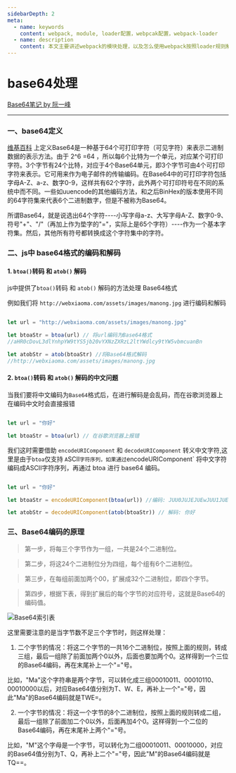 ```yaml
---
sidebarDepth: 2
meta:
  - name: keywords
    content: webpack, module, loader配置，webpcak配置，webpack-loader
  - name: description
    content: 本文主要讲述webpack的模块处理，以及怎么使用webpack按照loader规则解析编译文件。
---
```



# base64处理

[Base64笔记 by 阮一峰](http://www.ruanyifeng.com/blog/2008/06/base64.html)

---

### 一、base64定义

[维基百科](https://zh.wikipedia.org/wiki/Base64) 上定义Base64是一种基于64个可打印字符（可见字符）来表示二进制数据的表示方法。由于 2^6 =64 ，所以每6个比特为一个单元，对应某个可打印字符。3个字节有24个比特，对应于4个Base64单元，即3个字节可由4个可打印字符来表示。它可用来作为电子邮件的传输编码。在Base64中的可打印字符包括字母A-Z、a-z、数字0-9，这样共有62个字符，此外两个可打印符号在不同的系统中而不同。一些如uuencode的其他编码方法，和之后BinHex的版本使用不同的64字符集来代表6个二进制数字，但是不被称为Base64。


所谓Base64，就是说选出64个字符----小写字母a-z、大写字母A-Z、数字0-9、符号"+"、"/"（再加上作为垫字的"="，实际上是65个字符）----作为一个基本字符集。然后，其他所有符号都转换成这个字符集中的字符。


### 二、js中 base64格式的编码和解码


#### 1. `btoa()`转码 和 `atob()` 解码

js中提供了`btoa()`转码 和 `atob()` 解码的方法处理 Base64格式

例如我们将 `http://webxiaoma.com/assets/images/manong.jpg` 进行编码和解码

```JavaScript

let url = "http://webxiaoma.com/assets/images/manong.jpg"

let btoaStr = btoa(url) // 将url编码为Base64格式
//aHR0cDovL3dlYnhpYW9tYS5jb20vYXNzZXRzL2ltYWdlcy9tYW5vbmcuanBn

let atobStr = atob(btoaStr) //将Base64格式解码
//http://webxiaoma.com/assets/images/manong.jpg
```


#### 2. `btoa()`转码 和 `atob()` 解码的中文问题



当我们要将中文编码为`Base64`格式后，在进行解码是会乱码，而在谷歌浏览器上在编码中文时会直接报错

```JavaScript

let url = "你好"

let btoaStr = btoa(url) // 在谷歌浏览器上报错

```

我们这时需要借助 `encodeURIComponent` 和 `decodeURIComponent` 转义中文字符,这里是由于` btoa `仅支持 `A`SCII` 字符序列，如果通过 `encodeURIComponent` 将中文字符编码成ASCII字符序列，再通过 btoa 进行 base64 编码。



```JavaScript

let url = "你好"

let btoaStr = encodeURIComponent(btoa(url)) //编码: JUU0JUJEJUEwJUU1JUE1JUJE

let atobStr = decodeURIComponent(atob(btoaStr)) // 解码: 你好

```


### 三、Base64编码的原理


> 第一步，将每三个字节作为一组，一共是24个二进制位。

> 第二步，将这24个二进制位分为四组，每个组有6个二进制位。

> 第三步，在每组前面加两个00，扩展成32个二进制位，即四个字节。

> 第四步，根据下表，得到扩展后的每个字节的对应符号，这就是Base64的编码值。

![Base64索引表](https://webxiaoma.github.io/img/biao.jpg)


这里需要注意的是当字节数不足三个字节时，则这样处理：


1. 二个字节的情况：将这二个字节的一共16个二进制位，按照上面的规则，转成三组，最后一组除了前面加两个0以外，后面也要加两个0。这样得到一个三位的Base64编码，再在末尾补上一个"="号。

比如，"Ma"这个字符串是两个字节，可以转化成三组00010011、00010110、00010000以后，对应Base64值分别为T、W、E，再补上一个"="号，因此"Ma"的Base64编码就是TWE=。

2. 一个字节的情况：将这一个字节的8个二进制位，按照上面的规则转成二组，最后一组除了前面加二个0以外，后面再加4个0。这样得到一个二位的Base64编码，再在末尾补上两个"="号。

比如，"M"这个字母是一个字节，可以转化为二组00010011、00010000，对应的Base64值分别为T、Q，再补上二个"="号，因此"M"的Base64编码就是TQ==。



